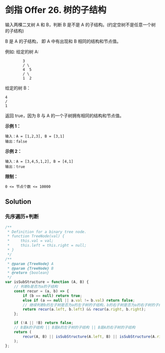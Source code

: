 # 剑指 Offer 26. 树的子结构

输入两棵二叉树 A 和 B，判断 B 是不是 A 的子结构。(约定空树不是任意一个树的子结构)

B 是 A 的子结构， 即 A 中有出现和 B 相同的结构和节点值。

例如:
给定的树 A:

```
		3
		/ \
		4  5
		/ \
		1  2
```

给定的树 B：

```
4
/
1
```

返回 true，因为 B 与 A 的一个子树拥有相同的结构和节点值。

**示例 1：**

```
输入：A = [1,2,3], B = [3,1]
输出：false
```

**示例 2：**

```
输入：A = [3,4,5,1,2], B = [4,1]
输出：true
```

**限制：**

`0 <= 节点个数 <= 10000`

## Solution

### 先序遍历+判断

```js
/**
 * Definition for a binary tree node.
 * function TreeNode(val) {
 *     this.val = val;
 *     this.left = this.right = null;
 * }
 */
/**
 * @param {TreeNode} A
 * @param {TreeNode} B
 * @return {boolean}
 */
var isSubStructure = function (A, B) {
    // 判断b是否为a的子结构
    const recur = (a, b) => {
        if (b == null) return true;
        else if (a == null || a.val != b.val) return false;
        // 继续判断b的左子树是否为a的左子树的子结构，b的右子树是否为a的右子树的子结构
        return recur(a.left, b.left) && recur(a.right, b.right);
    };

    if (!A || !B) return false;
    // B是A的子结构 || B是A的左子树的子结构 || B是A的右子树的子结构
    return (
        recur(A, B) || isSubStructure(A.left, B) || isSubStructure(A.right, B)
    );
};
```
